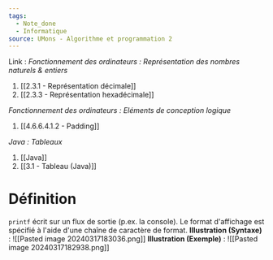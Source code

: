 ```yaml
---
tags:
  - Note_done
  - Informatique
source: UMons - Algorithme et programmation 2
---
```


Link :
_Fonctionnement des ordinateurs : Représentation des nombres naturels & entiers_
1. [[2.3.1 - Représentation décimale]]
2. [[2.3.3 - Représentation hexadécimale]]

_Fonctionnement des ordinateurs : Eléments de conception logique_
1. [[4.6.6.4.1.2 - Padding]]

_Java : Tableaux_
1. [[Java]]
2. [[3.1 - Tableau (Java)]]

# Définition
`printf` écrit sur un flux de sortie (p.ex. la console). Le format d'affichage est spécifié à l'aide d'une chaîne de caractère de format.
**Illustration (Syntaxe)** : ![[Pasted image 20240317183036.png]]
**Illustration (Exemple)** : ![[Pasted image 20240317182938.png]]

